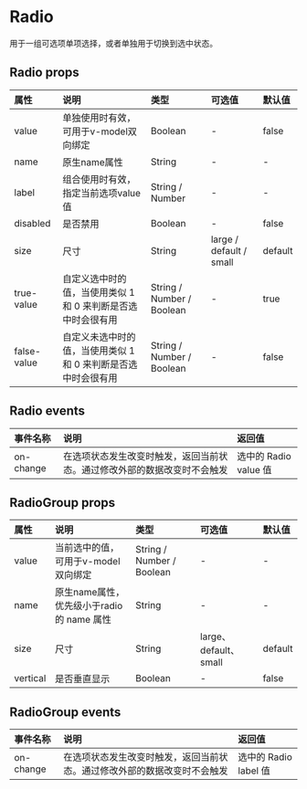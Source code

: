 # Radio

用于一组可选项单项选择，或者单独用于切换到选中状态。

## Radio props

| 属性 | 说明 | 类型 | 可选值 | 默认值 |
| :--- | :--- | :--- | :--- | :--- |
| value | 单独使用时有效，可用于v-model双向绑定 | Boolean | - | false |
| name | 原生name属性 | String | - | - |
| label | 组合使用时有效，指定当前选项value值 | String / Number | - | - |
| disabled | 是否禁用 | Boolean | - | false |
| size | 尺寸 | String | large / default / small | default |
| true-value | 自定义选中时的值，当使用类似 1 和 0 来判断是否选中时会很有用 | String / Number / Boolean | - | true |
| false-value | 自定义未选中时的值，当使用类似 1 和 0 来判断是否选中时会很有用 | String / Number / Boolean | - | false |

## Radio events

| 事件名称 | 说明 | 返回值 |
| :--- | :--- | :--- |
| on-change | 在选项状态发生改变时触发，返回当前状态。通过修改外部的数据改变时不会触发 | 选中的 Radio value 值 |

## RadioGroup props

| 属性 | 说明 | 类型 | 可选值 | 默认值 |
| :--- | :--- | :--- | :--- | :--- |
| value | 当前选中的值，可用于v-model双向绑定 | String / Number / Boolean | - | - |
| name | 原生name属性，优先级小于radio的 name 属性 | String | - | - |
| size | 尺寸 | String | large、default、small | default |
| vertical | 是否垂直显示 | Boolean | - | false |

## RadioGroup events

| 事件名称 | 说明 | 返回值 |
| :--- | :--- | :--- |
| on-change | 在选项状态发生改变时触发，返回当前状态。通过修改外部的数据改变时不会触发 | 选中的 Radio label 值 |

